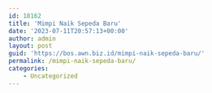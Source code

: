 ```yaml
---
id: 18162
title: 'Mimpi Naik Sepeda Baru'
date: '2023-07-11T20:57:13+00:00'
author: admin
layout: post
guid: 'https://bos.awn.biz.id/mimpi-naik-sepeda-baru/'
permalink: /mimpi-naik-sepeda-baru/
categories:
    - Uncategorized
---
```


